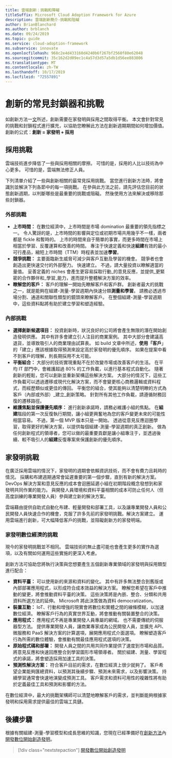 ```yaml
---
title: 雲端創新：挑戰和障礙
titleSuffix: Microsoft Cloud Adoption Framework for Azure
description: 雲端創新簡介-挑戰和阻礙
author: BrianBlanchard
ms.author: brblanch
ms.date: 09/24/2019
ms.topic: guide
ms.service: cloud-adoption-framework
ms.subservice: innovate
ms.openlocfilehash: 968c2e4d433160d4240b6f267bf2560f80e62048
ms.sourcegitcommit: 35c162d2d09ec1c4a57d3d57a5db1d56ee883806
ms.translationtype: MT
ms.contentlocale: zh-TW
ms.lasthandoff: 10/17/2019
ms.locfileid: "72557891"
---
```

# <a name="common-blockers-and-challenges-to-innovation"></a>創新的常見封鎖器和挑戰

如創新方法一[文](./index.md)所述，創新需要在家發明與採用之間取得平衡。 本文會針對常見的挑戰和封鎖程式進行擴充，以協助您瞭解此方法在創新週期期間如何增加價值。 創新的公式：**創新 = 家發明 + 採用**

## <a name="adoption-challenges"></a>採用挑戰

雲端技術進步降低了一些與採用相關的摩擦。
可惜的是，採用的人比以技術為中心更多。 可惜的是，雲端無法修正人員。

下列清單介紹了一些與創新相關的最常見採用挑戰。 當您進行創新方法時，將會識別並解決下列各節中的每一項挑戰。 在參與此方法之前，請先評估您目前的狀態創新週期，以判斷哪些是最重要的挑戰或阻礙。 然後使用方法來解決或移除那些封鎖器。

### <a name="external-challenges"></a>外部挑戰

- **上市時間：** 在數位經濟中，上市時間是市場 domination 最重要的領先指標之一。 令人驚訝的是，上市時間的影響與定位或初期市場共用幾乎不一樣，兩者都是 fickle 和暫時的。 上市的時間來自于簡單的事實，而更多時間在市場上相當於學習、反覆運算和改善的時間。 專注于快速定義和快速**組建**有效的最小可行產品，縮短上市時間（TTM）時程表並加速**學習**。
- **競爭挑戰：** 主要面臨新生威脅可減少與客戶互動及學習的機會。 競爭者也會創造出更快速交付的外部壓力。 快速建立。 不過，請大量投資以瞭解適當的量值。 妥善定義的 niches 會產生更容易採取行動_的意見反應，並提供_更緊密的合作夥伴和_學習_能力，進而提升整體解決方案的效率。
- **瞭解您的客戶：** 客戶的理解一開始先瞭解客戶和客戶群。 創新者最大的挑戰之一，就是能夠在組建-測量-學習週期內快速分類**測量和學習**。 請務必透過市場分割、通道和關聯性類型的鏡頭來瞭解客戶。 在整個組建-測量-學習週期中，這些資料點將有助於建立學習和塑造經驗。

### <a name="internal-challenges"></a>內部挑戰

- **選擇創新候選項目：** 投資創新時，狀況良好的公司將會產生無限的潛在開始創造發明供應。 其中有許多會建立引人注目的商業案例。 其中大部分會建議高退貨，並導致吸引人的商業理由試算表。 如 build 文章中所述，**使用「客戶**」的「建立」應該根據取得預測來設定高於家發明的優先順序。 如果在提案中看不到客戶的理解，則長期採用不太可能。
- **平衡組合：** 大部分的技術實現重點不在於改變市場或改善客戶的生活。 在平均 IT 部門中，會維護超過 80% 的工作負載，以進行基本程式自動化。 隨著創新的輕鬆，您可以創新並重新架構這些解決方案。 大部分的情況下，這些工作負載可以透過遷移或現代化解決方案，而不會變更核心商務邏輯或資料程式，而經歷類似或更佳的傳回。 平衡您的組合，使其能夠以清楚明瞭的方式為客戶（內部或外部）_建立_創新策略。 針對所有其他工作負載，請遵循財務回復的遷移路徑。
- **維護焦點並保護優先順序：** 進行創新承諾時，請務必維護小組的焦點。 在**組建**階段的第一次反復執行期間，讓小組更興奮地為您的客戶變更未來的可能性相當容易。 不過，第一個 MVP 版本只是一開始。 透過從意見反應迴圈學習，取得更好的解決方案，以提供每個組建-測量-學習週期的真正創新。 做為任何創新程式的領導者，您可以做的最重要貢獻是讓小組專注于，並透過後續、較不吸引人的**組建**反復專案來保護創新的優先順序。

## <a name="invention-challenges"></a>家發明挑戰

在廣泛採用雲端的情況下，家發明的週期會依賴資訊技術，而不會有費力且耗時的情況。 採購和布建週期通常會延遲重要的第一個步驟，直到有新的解決方案。 DevOps 解決方案和意見反應的成本會迴圈延遲小組在初期階段概念發想到和家發明共同作業的能力。 與開發人員環境和資料平臺相關的成本可防止任何人（但高度訓練的專業開發人員）參與建立新的解決方案。

雲端藉由提供自助式自動化布建、輕量開發和部署工具，以及讓專業開發人員和公民開發人員快速合作的機會，克服了許多先前的家發明挑戰。解決方案建立。 運用雲端進行創新，可大幅降低客戶的挑戰，並阻礙創新方的家發明端。

### <a name="invention-challenges-in-a-digital-economy"></a>家發明數位經濟的挑戰

現今的家發明挑戰並不相同。 雲端技術的無止盡可能也會產生更多的實作為選項，以及有關如何運用這些實施的更深入考慮。

創新方法可協助您將執行決策與您想要產生五個創新專業領域的家發明與採用類型進行配合：

- **資料平臺：** 可以使用新的來源和資料的變化。 其中有許多無法整合到舊版或內部部署應用程式，以形成符合成本效益的解決方案。 瞭解您希望在客戶中推動的變更，將會推動資料平臺的決策。 這些決策將是內嵌、整合、分類和共用資料所選方法的延伸。 Microsoft 將此決策做為資料 democratization。
- **裝置互動：** IoT、行動和增強的現實會將數位和實體之間的線條模糊，以加速數位經濟。 瞭解客戶行為的真實世界互動，將會推動有關裝置整合的決策。
- **應用程式：** 應用程式不再是專業開發人員專屬的網域。 也不需要傳統的伺服器型方法。 提供專業開發人員，讓商業專家成為公民開發人員，並擴充 API、微服務和 PaaS 解決方案的計算選項，展開應用程式介面選項。 瞭解塑造客戶行為所需的數位體驗，會推動有關最佳應用程式選項的決策。
- **原始程式碼和部署：** 開發人員之間的共用共同作業提供了速度到市場和品質。 將意見反應和快速回應整合到學習圖形市場領導者。 關於組建、測量、學習程式的承諾，將會塑造採用加速工具的決策。
- **預測性解決方案：** 符合客戶目前的需求，在數位經濟上很少就夠了。 客戶希望企業能夠匯總資料，以預測其後續步驟、預測未來需求，以及影響決策。 持續學習通常會快速地演變成預測工具。 客戶需求和資料可用性的複雜性將有助於定義最佳工具和預測和影響的方法。

在數位經濟中，最大的挑戰架構師可以清楚地瞭解客戶的需求，並判斷能夠根據家發明和採用需求提供最佳的雲端工具鏈。

## <a name="next-steps"></a>後續步驟

根據有關組建-測量-學習模型和成長思維的知識，您現在已經準備好在[創新方法](./index.md)內[開發數位開始創造發明](./invention.md)。

> [!div class="nextstepaction"]
> [開發數位開始創造發明](./invention.md)
